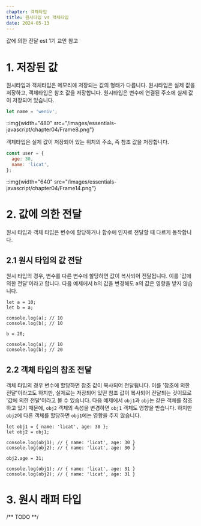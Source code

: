 ```yaml
---
chapter: 객체타입
title: 원시타입 vs 객체타입
date: 2024-05-13
---
```


값에 의한 전달
est 1기 교안 참고

# 1. 저장된 값

원시타입과 객체타입은 메모리에 저장되는 값의 형태가 다릅니다. 원시타입은 실제 값을 저장하고, 객체타입은 참조 값을 저장합니다.
원시타입은 변수에 연결된 주소에 실제 값이 저장되어 있습니다.

```javascript
let name = 'weniv';
```

::img{width="480" src="/images/essentials-javascript/chapter04/Frame8.png"}

객체타입은 실제 값이 저장되어 있는 위치의 주소, 즉 참조 값을 저장합니다.

```javascript
const user = {
  age: 30,
  name: 'licat',
};
```

::img{width="640" src="/images/essentials-javascript/chapter04/Frame14.png"}

# 2. 값에 의한 전달

원시 타입과 객체 타입은 변수에 할당하거나 함수에 인자로 전달할 때 다르게 동작합니다.

## 2.1 원시 타입의 값 전달

원시 타입의 경우, 변수를 다른 변수에 할당하면 값이 복사되어 전달됩니다. 이를 '값에 의한 전달'이라고 합니다. 다음 예제에서 b의 값을 변경해도 a의 값은 영향을 받지 않습니다.

```javascript-exec
let a = 10;
let b = a;

console.log(a); // 10
console.log(b); // 10

b = 20;

console.log(a); // 10
console.log(b); // 20
```

## 2.2 객체 타입의 참조 전달

객체 타입의 경우 변수에 할당하면 참조 값이 복사되어 전달됩니다. 이를 '참조에 의한 전달'이라고도 하지만, 실제로는 저장되어 있떤 참조 값이 복사되어 전달되는 것이므로 '값에 의한 전달'이라고 볼 수 있습니다. 다음 예제에서 `obj1`과 `obj`는 같은 객체를 참조하고 있기 때문에, `obj2` 객체의 속성을 변경하면 `obj1` 객체도 영향을 받습니다. 하지만 `obj2`에 다른 객체를 할당하면 `obj1`에는 영향을 주지 않습니다.

```javascript-exec
let obj1 = { name: 'licat', age: 30 };
let obj2 = obj1;

console.log(obj1); // { name: 'licat', age: 30 }
console.log(obj2); // { name: 'licat', age: 30 }

obj2.age = 31;

console.log(obj1); // { name: 'licat', age: 31 }
console.log(obj2); // { name: 'licat', age: 31 }
```

# 3. 원시 래퍼 타입

/** TODO **/
